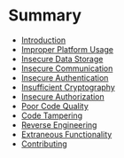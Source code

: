 Summary
=======

* [Introduction](README.md)
* [Improper Platform Usage](improper-platform-usage/README.md)
* [Insecure Data Storage](insecure-data-storage/README.md)
* [Insecure Communication](insecure-communication/README.md)
* [Insecure Authentication](insecure-authentication/README.md)
* [Insufficient Cryptography](insufficient-cryptography/README.md)
* [Insecure Authorization](insecure-authentication/README.md)
* [Poor Code Quality](poor-code-quality/README.md)
* [Code Tampering](code-tampering/README.md)
* [Reverse Engineering](reverse-engineering/README.md)
* [Extraneous Functionality](extraneous-functionality/README.md)
* [Contributing](CONTRIBUTING.md)
